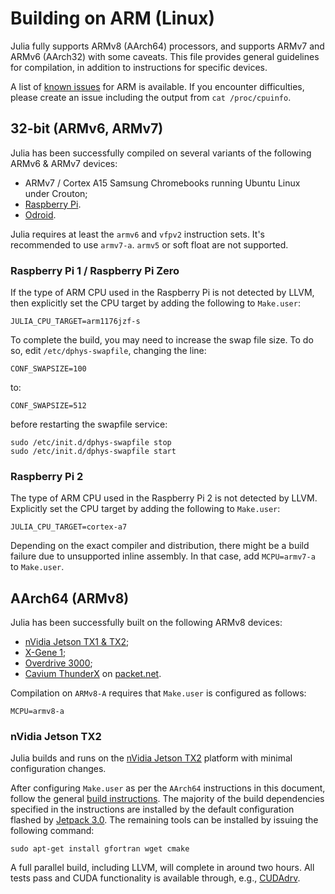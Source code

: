 # Building on ARM (Linux)

Julia fully supports ARMv8 (AArch64) processors, and supports ARMv7 and ARMv6
(AArch32) with some caveats. This file provides general guidelines for compilation,
in addition to instructions for specific devices.

A list of [known issues](https://github.com/JuliaLang/julia/labels/arm) for ARM is
available. If you encounter difficulties, please create an issue including the output
from `cat /proc/cpuinfo`.

## 32-bit (ARMv6, ARMv7)

Julia has been successfully compiled on several variants of the following ARMv6 & ARMv7 devices:

* ARMv7 / Cortex A15 Samsung Chromebooks running Ubuntu Linux under Crouton;
* [Raspberry Pi](https://www.raspberrypi.org).
* [Odroid](https://www.hardkernel.com).

Julia requires at least the `armv6` and `vfpv2` instruction sets. It's recommended to use  `armv7-a`.
`armv5` or soft float are not supported.

### Raspberry Pi 1 / Raspberry Pi Zero

If the type of ARM CPU used in the Raspberry Pi is not detected by LLVM, then explicitly set the
CPU target by adding the following to `Make.user`:

````
JULIA_CPU_TARGET=arm1176jzf-s
````

To complete the build, you may need to increase the swap file size. To do so, edit
`/etc/dphys-swapfile`, changing the line:

    CONF_SWAPSIZE=100

to:

    CONF_SWAPSIZE=512

before restarting the swapfile service:

    sudo /etc/init.d/dphys-swapfile stop
    sudo /etc/init.d/dphys-swapfile start

### Raspberry Pi 2

The type of ARM CPU used in the Raspberry Pi 2 is not detected by LLVM. Explicitly set the
CPU target by adding the following to `Make.user`:

```JULIA_CPU_TARGET=cortex-a7```

Depending on the exact compiler and distribution, there might be a build failure
due to unsupported inline assembly. In that case, add `MCPU=armv7-a` to
`Make.user`.

## AArch64 (ARMv8)

Julia has been successfully built on the following ARMv8 devices:

* [nVidia Jetson TX1 & TX2](https://www.nvidia.com/object/embedded-systems-dev-kits-modules.html);
* [X-Gene 1](https://www.apm.com/products/data-center/x-gene-family/x-gene/);
* [Overdrive 3000](https://softiron.com/products/overdrive-3000/);
* [Cavium ThunderX](https://www.cavium.com/ThunderX_ARM_Processors.html) on [packet.net](https://www.packet.net).

Compilation on `ARMv8-A` requires that `Make.user` is configured as follows:

```
MCPU=armv8-a
```

### nVidia Jetson TX2

Julia builds and runs on the [nVidia Jetson TX2](https://www.nvidia.com/object/embedded-systems-dev-kits-modules.html)
platform with minimal configuration changes.

After configuring `Make.user` as per the `AArch64` instructions in this document,
follow the general [build instructions](https://github.com/JuliaLang/julia/blob/master/README.md).
The majority of the build dependencies specified in the instructions are installed by
the default configuration flashed by [Jetpack 3.0](https://developer.nvidia.com/embedded/jetpack). The remaining tools can be installed by issuing the following command:

```
sudo apt-get install gfortran wget cmake
```

A full parallel build, including LLVM,
will complete in around two hours. All tests pass and CUDA functionality is available
through, e.g., [CUDAdrv](https://github.com/JuliaGPU/CUDAdrv.jl).
